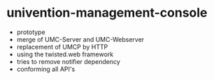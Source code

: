 univention-management-console
=============================

* prototype
* merge of UMC-Server and UMC-Webserver
* replacement of UMCP by HTTP
* using the twisted.web framework
* tries to remove notifier dependency
* conforming all API's
